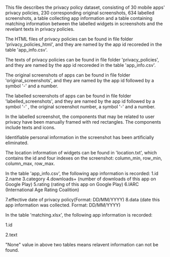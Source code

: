 This file describes the privacy policy dataset, consisting of 30 mobile apps' privacy policies, 230 corresponding original screenshots, 634 labelled screenshots, a table collecting app information and a table containing matching information between the labelled widgets in screenshots and the revelant texts in privacy policies.

The HTML files of privacy policies can be found in file folder 'privacy_policies_html', 
and they are named by the app id recoreded in the table 'app_info.csv'.

The texts of privacy policies can be found in file folder 'privacy_policies', 
and they are named by the app id recoreded in the table 'app_info.csv'.  

The original screenshots of apps  can be found in file folder 'original_screenshots',
and they are named by the app id followed by a symbol '-' and a number.

The labelled screenshots of apps can be found in file folder 'labelled_screenshots',
and they are named by the app id followed by a symbol '-' , the original screenshot number, a symbol '-' and a number.

In the labelled screenshot, the components that may be related to user privacy have been manually framed with red rectangles. The components include texts and icons.

Identifiable personal information in the screenshot has been artificially eliminated.

The location information of widgets can be found in 'location.txt', which contains the id and four indexes on the screenshot: column_min, row_min, column_max, row_max.

In the table 'app_info.csv', the following app information is recorded:
1.id
2.name
3.category
4.downloads+ (number of downloads of this app on Google Play)
5.rating (rating of this app on Google Play)
6.IARC (International Age Rating Coalition)

7.effective date of privacy policy(Format: DD/MM/YYYY)
8.data (date this app information was collected. Format: DD/MM/YYYY)

In the table 'matching.xlsx', the following app information is recorded:

1.id

2.text

"None" value in above two tables means relavent information can not be found.
